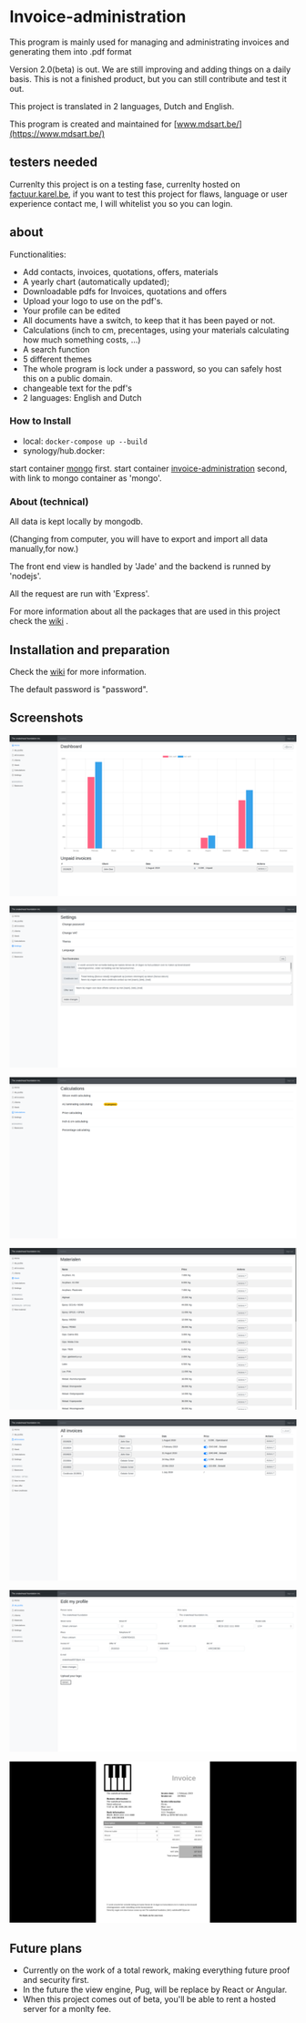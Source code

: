 # Invoice-administration

This program is mainly used for managing and administrating invoices and generating them into .pdf format

Version 2.0(beta) is out. We are still improving and adding things on a daily basis.
This is not a finished product, but you can still contribute and test it out.

This project is translated in 2 languages, Dutch and English.

This program is created and maintained for [www.mdsart.be/](https://www.mdsart.be/)

testers needed
--

Currenlty this project is on a testing fase, currenlty hosted on [factuur.karel.be](http://factuur.karel.be), if you want to test this project for flaws, language or user experience contact me, I will whitelist you so you can login.

about
--

Functionalities:
  - Add contacts, invoices, quotations, offers, materials
  - A yearly chart (automatically updated);
  - Downloadable pdfs for Invoices, quotations and offers
  - Upload your logo to use on the pdf's.
  - Your profile can be edited
  - All documents have a switch, to keep that it has been payed or not.
  - Calculations (inch to cm, precentages, using your materials calculating how much something costs, ...)
  - A search function
  - 5 different themes
  - The whole program is lock under a password, so you can safely host this on a public domain.
  - changeable text for the pdf's
  - 2 languages: English and Dutch

### How to Install

 - local:
  `docker-compose up --build`
 - synology/hub.docker:
 
  start container [mongo](https://hub.docker.com/_/mongo) first.
  start container [invoice-administration](https://hub.docker.com/repository/docker/snakehead007/invoice-administration) second, with link to mongo container as 'mongo'.

### About (technical)
All data is kept locally by mongodb.

(Changing from computer, you will have to export and import all data manually,for now.)

The front end view is handled by 'Jade' and the backend is runned by 'nodejs'.

All the request are run with 'Express'.

For more information about all the packages that are used in this project check the [wiki](https://github.com/snakehead007/simple-invoice-administration/wiki) .

Installation and preparation
--

Check the [wiki](https://github.com/snakehead007/simple-invoice-administration/wiki) for more information.

The default password is "password".

Screenshots
-

![Profile edit page](screenshots/1.png)

![Settings page](screenshots/2.png)

![index page](screenshots/3.png)

![pdf generated invoice ](screenshots/4.png)

![contacts page](screenshots/5.png)

![Invoices and others of 1 contact](screenshots/6.png)

![the chart](screenshots/7.png)

Future plans
-
* Currently on the work of a total rework, making everything future proof and security first.
* In the future the view engine, Pug, will be replace by React or Angular.
* When this project comes out of beta, you'll be able to rent a hosted server for a monlty fee.
